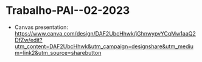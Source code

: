 # Trabalho-PAI--02-2023

- Canvas presentation: https://www.canva.com/design/DAF2UbcHhwk/jGhnwypvYCqMw1aaQ2DfZw/edit?utm_content=DAF2UbcHhwk&utm_campaign=designshare&utm_medium=link2&utm_source=sharebutton
